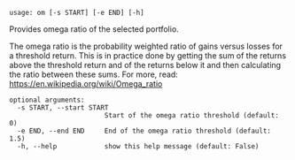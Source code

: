 ```
usage: om [-s START] [-e END] [-h]
```

Provides omega ratio of the selected portfolio.

The omega ratio is the probability weighted ratio of gains versus losses for a threshold return. This is in practice 
done by getting the sum of the returns above the threshold return and of the returns below it and then calculating the 
ratio between these sums. For more, read: https://en.wikipedia.org/wiki/Omega_ratio

```
optional arguments:
  -s START, --start START
                        Start of the omega ratio threshold (default: 0)
  -e END, --end END     End of the omega ratio threshold (default: 1.5)
  -h, --help            show this help message (default: False)
```
